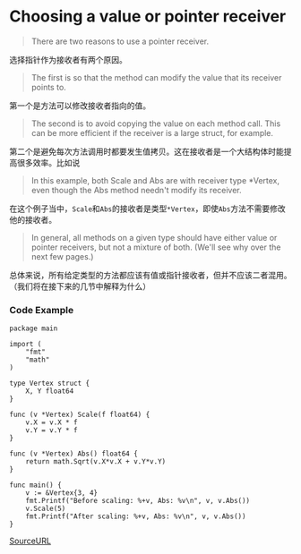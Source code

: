 # Choosing a value or pointer receiver

> There are two reasons to use a pointer receiver.

选择指针作为接收者有两个原因。

> The first is so that the method can modify the value that its receiver points to.

第一个是方法可以修改接收者指向的值。

> The second is to avoid copying the value on each method call. This can be more efficient if the receiver is a large struct, for example.

第二个是避免每次方法调用时都要发生值拷贝。这在接收者是一个大结构体时能提高很多效率。比如说

> In this example, both Scale and Abs are with receiver type *Vertex, even though the Abs method needn't modify its receiver.

在这个例子当中，`Scale`和`Abs`的接收者是类型`*Vertex`，即使`Abs`方法不需要修改他的接收者。

> In general, all methods on a given type should have either value or pointer receivers, but not a mixture of both. (We'll see why over the next few pages.)

总体来说，所有给定类型的方法都应该有值或指针接收者，但并不应该二者混用。（我们将在接下来的几节中解释为什么）

### Code Example

```
package main

import (
	"fmt"
	"math"
)

type Vertex struct {
	X, Y float64
}

func (v *Vertex) Scale(f float64) {
	v.X = v.X * f
	v.Y = v.Y * f
}

func (v *Vertex) Abs() float64 {
	return math.Sqrt(v.X*v.X + v.Y*v.Y)
}

func main() {
	v := &Vertex{3, 4}
	fmt.Printf("Before scaling: %+v, Abs: %v\n", v, v.Abs())
	v.Scale(5)
	fmt.Printf("After scaling: %+v, Abs: %v\n", v, v.Abs())
}
```

[SourceURL](https://tour.golang.org/methods/8)
